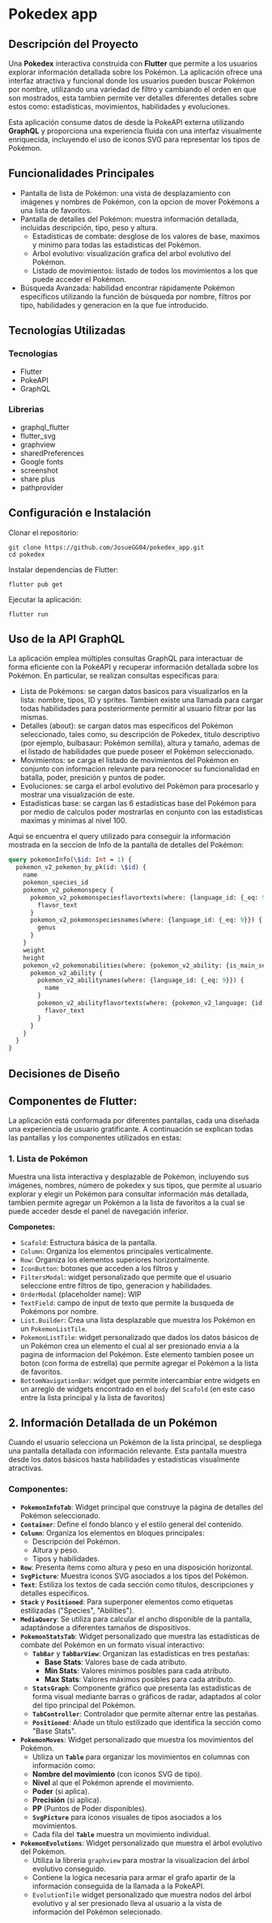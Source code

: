 # Pokedex app

## Descripción del Proyecto
Una **Pokedex** interactiva construida con **Flutter** que permite a los usuarios explorar información detallada sobre los Pokémon. La aplicación ofrece una interfaz atractiva y funcional donde los usuarios pueden buscar Pokémon por nombre, utilizando una variedad de filtro y cambiando el orden en que son mostrados, esta tambien permite ver detalles diferentes detalles sobre estos como: estadísticas, movimientos, habilidades y evoluciones. 

Esta aplicación consume datos de desde la PokeAPI  externa utilizando **GraphQL** y proporciona una experiencia fluida con una interfaz visualmente enriquecida, incluyendo el uso de iconos SVG para representar los tipos de Pokémon.


## Funcionalidades Principales
- Pantalla de lista de Pokémon: una vista de desplazamiento con imágenes y nombres de Pokémon, con la opcion de mover Pokémons a una lista de favoritos.
- Pantalla de detalles del Pokémon: muestra información detallada, incluidas descripción, tipo, peso y altura.
    - Estadísticas de combate: desglose de los valores de base, maximos y minimo para todas las estadisticas del Pokémon.
    - Arbol evolutivo: visualización grafica del arbol evolutivo del Pokémon.
    - Listado de movimientos: listado de todos los movimientos a los que puede acceder el Pokémon.
- Búsqueda Avanzada: habilidad encontrar rápidamente Pokémon específicos utilizando la función de búsqueda por nombre, filtros por tipo, habilidades y generacion en la que fue introducido.


## Tecnologías Utilizadas
### Tecnologías
- Flutter
- PokeAPI
- GraphQL
### Librerias
- graphql_flutter
- flutter_svg
- graphview
- sharedPreferences
- Google fonts
- screenshot
- share plus 
- pathprovider

## Configuración e Instalación

Clonar el repositorio:

```shell
git clone https://github.com/JosueGG04/pokedex_app.git
cd pokedex
```

Instalar dependencias de Flutter:

```shell
flutter pub get
```

Ejecutar la aplicación:

```shell
flutter run
```

## Uso de la API GraphQL

La aplicación emplea múltiples consultas GraphQL para interactuar de forma eficiente con la PokéAPI y recuperar información detallada sobre los Pokémon. En particular, se realizan consultas específicas para:

- Lista de Pokémons: se cargan datos basicos para  visualizarlos en la lista: nombre, tipos, ID y sprites. Tambien existe una llamada para cargar todas habilidades para posteriormente permitir al usuario filtrar por las mismas. 
- Detalles (about): se cargan datos mas especificos del Pokémon seleccionado, tales como, su descripción de Pokedex, titulo descriptivo (por ejemplo, bulbasaur: Pokémon semilla), altura y tamaño, ademas de el listado de habilidades que puede poseer el Pokémon seleccionado.
- Movimientos: se carga el listado de movimientos del Pokémon en conjunto con informacion relevante para reconocer su funcionalidad en batalla, poder, presición y puntos de poder.
- Evoluciones: se carga el arbol evolutivo del Pokémon para procesarlo y mostrar una visualización de este.
- Estadisticas base: se cargan las 6 estadisticas base del Pokémon para por medio de calculos poder mostrarlas en conjunto con las estadisticas maximas y minimas al nivel 100.

Aqui se encuentra el query utilizado para conseguir la información mostrada en la seccion de Info de la pantalla de detalles del Pokémon:
```GraphQL
query pokemonInfo(\$id: Int = 1) {
  pokemon_v2_pokemon_by_pk(id: \$id) {
    name
    pokemon_species_id
    pokemon_v2_pokemonspecy {
      pokemon_v2_pokemonspeciesflavortexts(where: {language_id: {_eq: 9}, pokemon_v2_version: {}}, order_by: {pokemon_v2_version: {pokemon_v2_versiongroup: {}, version_group_id: desc}}, limit: 1) {
        flavor_text
      }
      pokemon_v2_pokemonspeciesnames(where: {language_id: {_eq: 9}}) {
        genus
      }
    }
    weight
    height
    pokemon_v2_pokemonabilities(where: {pokemon_v2_ability: {is_main_series: {_eq: true}}}) {
      pokemon_v2_ability {
        pokemon_v2_abilitynames(where: {language_id: {_eq: 9}}) {
          name
        }
        pokemon_v2_abilityflavortexts(where: {pokemon_v2_language: {id: {_eq: 9}}}, order_by: {version_group_id: desc}, limit: 1) {
          flavor_text
        }
      }
    }
  }
}
```
## Decisiones de Diseño 

## Componentes de Flutter:
La aplicación está conformada por diferentes pantallas, cada una diseñada una experiencia de usuario gratificante. A continuación se explican todas las pantallas y los componentes utilizados en estas:

### 1. Lista de Pokémon
Muestra una lista interactiva y desplazable de Pokémon, incluyendo sus imágenes, nombres, número de pokedex y sus tipos, que permite al usuario explorar y elegir un Pokémon para consultar información más detallada, tambien permite agregar un Pokémon a la lista de favoritos a la cual se puede acceder desde el panel de navegación inferior.

**Componetes:**
- `Scafold`: Estructura básica de la pantalla.
- `Column`: Organiza los elementos principales verticalmente.
- `Row`: Organiza los elementos superiores horizontalmente.
- `IconButton`: botones que acceden a los filtros y
- `FiltersModal`: widget personalizado que permite que el usuario seleccione entre filtros de tipo, generacion y habilidades.
- `OrderModal` (placeholder name): WIP
- `TextField`: campo de input de texto que permite la busqueda de Pokémons por nombre. 
- `List.Builder`: Crea una lista desplazable que muestra los Pokémon en un `PokemonListTile`.
- `PokemonListTile`: widget personalizado que dados los datos básicos de un Pokémon crea un elemento el cual al ser presionado envia a la pagina de informacion del Pokémon. Este elemento tambien posee un boton (con forma de estrella) que permite agregar el Pokémon a la lista de favoritos.
- `BottomNavigationBar`: widget que permite intercambiar entre widgets en un arreglo de widgets encontrado en el `body` del `Scafold` (en este caso entre la lista principal y la lista de favoritos)

## 2. Información Detallada de un Pokémon

Cuando el usuario selecciona un Pokémon de la lista principal, se despliega una pantalla detallada con información relevante. Esta pantalla muestra desde los datos básicos hasta habilidades y estadísticas visualmente atractivas.

### **Componentes:**

- **`PokemonInfoTab`**: Widget principal que construye la página de detalles del Pokémon seleccionado.
- **`Container`**: Define el fondo blanco y el estilo general del contenido.
- **`Column`**: Organiza los elementos en bloques principales:
  - Descripción del Pokémon.
  - Altura y peso.
  - Tipos y habilidades.
- **`Row`**: Presenta ítems como altura y peso en una disposición horizontal.
- **`SvgPicture`**: Muestra íconos SVG asociados a los tipos del Pokémon.
- **`Text`**: Estiliza los textos de cada sección como títulos, descripciones y detalles específicos.
- **`Stack`** y **`Positioned`**: Para superponer elementos como etiquetas estilizadas ("Species", "Abilities").
- **`MediaQuery`**: Se utiliza para calcular el ancho disponible de la pantalla, adaptándose a diferentes tamaños de dispositivos.
- **`PokemonStatsTab`**: Widget personalizado que muestra las estadísticas de combate del Pokémon en un formato visual interactivo:
  - **`TabBar`** y **`TabBarView`**: Organizan las estadísticas en tres pestañas:
    - **Base Stats**: Valores base de cada atributo.
    - **Min Stats**: Valores mínimos posibles para cada atributo.
    - **Max Stats**: Valores máximos posibles para cada atributo.
  - **`StatsGraph`**: Componente gráfico que presenta las estadísticas de forma visual mediante barras o gráficos de radar, adaptados al color del tipo principal del Pokémon.
  - **`TabController`**: Controlador que permite alternar entre las pestañas.
  - **`Positioned`**: Añade un título estilizado que identifica la sección como "Base Stats".
- **`PokemonMoves`**: Widget personalizado que muestra los movimientos del Pokémon.
  - Utiliza un **`Table`** para organizar los movimientos en columnas con información como:
  - **Nombre del movimiento** (con íconos SVG de tipo).
  - **Nivel** al que el Pokémon aprende el movimiento.
  - **Poder** (si aplica).
  - **Precisión** (si aplica).
  - **PP** (Puntos de Poder disponibles).
  - **`SvgPicture`** para íconos visuales de tipos asociados a los movimientos.
  - Cada fila del **`Table`** muestra un movimiento individual.
- **`PokemonEvolutions`**: Widget personalizado que muestra el árbol evolutivo del Pokémon.
  - Utiliza la libreria `graphview` para mostrar la visualizacion del árbol evolutivo conseguido.
  - Contiene la logica necesaria para armar el grafo apartir de la información conseguida de la llamada a la PokeAPI.
  - `EvolutionTile` widget personalizado que muestra nodos del árbol evolutivo y al ser presionado lleva al usuario a la vista de información del Pokémon selecionado.

